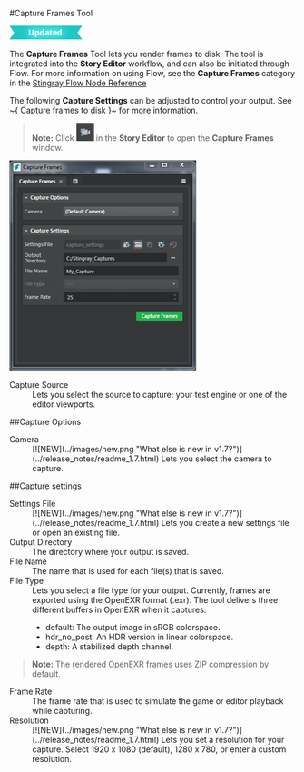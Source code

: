 #Capture Frames Tool

![UPDATED](../images/updated.png)

The **Capture Frames** Tool lets you render frames to disk. The tool is integrated into the **Story Editor** workflow, and can also be initiated through Flow. For more information on using Flow, see the **Capture Frames** category in the [Stingray Flow Node Reference](../flow_ref/index.html)

The following **Capture Settings** can be adjusted to control your output. See ~{ Capture frames to disk }~ for more information.

> **Note:** Click ![](../images/icon_capture_frame.png) in the **Story Editor** to open the **Capture Frames** window.

![](../images/capture_settings.png)

<dl>

<dt>Capture Source</dt>
<dd>Lets you select the source to capture: your test engine or one of the editor viewports.</dd>
</dl>

##Capture Options
<dl>

<dt>Camera</dt>
<dd>[![NEW](../images/new.png "What else is new in v1.7?")](../release_notes/readme_1.7.html) Lets you select the camera to capture. </dd>

</dl>

##Capture settings
<dl>

<dt>Settings File</dt>
<dd>[![NEW](../images/new.png "What else is new in v1.7?")](../release_notes/readme_1.7.html) Lets you create a new settings file or open an existing file.</dd>

<dt>Output Directory</dt>
<dd>The directory where your output is saved.</dd>

<dt>File Name</dt>
<dd>The name that is used for each file(s) that is saved.</dd>

<dt>File Type</dt>
<dd>Lets you select a file type for your output. Currently, frames are exported using the OpenEXR format (.exr). The tool delivers three different buffers in OpenEXR when it captures:

-   default: The output image in sRGB colorspace.
-   hdr_no_post: An HDR version in linear colorspace.
-   depth: A stabilized depth channel.</dd>

> **Note:** The rendered OpenEXR frames uses ZIP compression by default.

<dt>Frame Rate</dt>
<dd>The frame rate that is used to simulate the game or editor playback while capturing.</dd>

<dt>Resolution</dt>
<dd>[![NEW](../images/new.png "What else is new in v1.7?")](../release_notes/readme_1.7.html) Lets you set a resolution for your capture. Select 1920 x 1080 (default), 1280 x 780, or enter a custom resolution.</dd>
